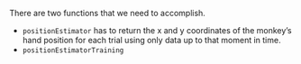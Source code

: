 There are two functions that we need to accomplish. 

- `positionEstimator` has to return the x and y coordinates of the monkey’s hand position for each trial using only data up to that moment in time. 
- `positionEstimatorTraining` 